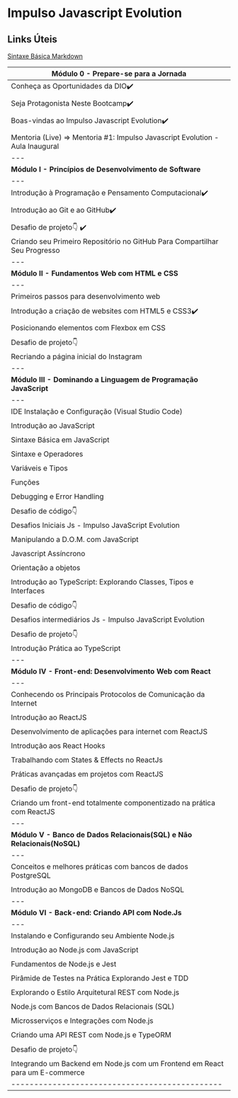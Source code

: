 # Impulso Javascript Evolution

## Links Úteis
[Sintaxe Básica Markdown](https://www.markdownguide.org/)


|**Módulo 0 - Prepare-se para a Jornada**|
|---|
| Conheça as Oportunidades da DIO:heavy_check_mark: |
||
| Seja Protagonista Neste Bootcamp:heavy_check_mark: |
||
| Boas-vindas ao Impulso Javascript Evolution:heavy_check_mark: |
||
| Mentoria (Live) => Mentoria #1: Impulso Javascript Evolution - Aula Inaugural |
|---|
|**Módulo I - Princípios de Desenvolvimento de Software**|
|---|
|Introdução à Programação e Pensamento Computacional:heavy_check_mark: |
||
|Introdução ao Git e ao GitHub:heavy_check_mark: |
||
|Desafio de projeto:point_down: :heavy_check_mark: |
|Criando seu Primeiro Repositório no GitHub Para Compartilhar Seu Progresso |
|---|
|**Módulo II - Fundamentos Web com HTML e CSS**|
|---|                                                  
|Primeiros passos para desenvolvimento web |
||
|Introdução a criação de websites com HTML5 e CSS3:heavy_check_mark: |
||
|Posicionando elementos com Flexbox em CSS|
||
|Desafio de projeto:point_down:|
|Recriando a página inicial do Instagram|
|---|
|**Módulo III - Dominando a Linguagem de Programação JavaScript**|
|---|
|IDE Instalação e Configuração (Visual Studio Code)|
||
|Introdução ao JavaScript|
||
|Sintaxe Básica em JavaScript|
||
|Sintaxe e Operadores|
||
|Variáveis e Tipos|
||
|Funções|
||
|Debugging e Error Handling|
||
|Desafio de código:point_down:|
|Desafios Iniciais Js - Impulso JavaScript Evolution|
||
|Manipulando a D.O.M. com JavaScript|
||
|Javascript Assíncrono|
||
|Orientação a objetos|
||
|Introdução ao TypeScript: Explorando Classes, Tipos e Interfaces|
||
|Desafio de código:point_down:|
|Desafios intermediários Js - Impulso JavaScript Evolution|
||
|Desafio de projeto:point_down:|
|Introdução Prática ao TypeScript|
|---|
|**Módulo IV - Front-end: Desenvolvimento Web com React**|
|---|
|Conhecendo os Principais Protocolos de Comunicação da Internet|
||
|Introdução ao ReactJS|
||
|Desenvolvimento de aplicações para internet com ReactJS|
||
|Introdução aos React Hooks|
||
|Trabalhando com States & Effects no ReactJs|
||
|Práticas avançadas em projetos com ReactJS|
||
|Desafio de projeto:point_down:|
|Criando um front-end totalmente componentizado na prática com ReactJS|
|---|
|**Módulo V - Banco de Dados Relacionais(SQL) e Não Relacionais(NoSQL)**|
|---|
|Conceitos e melhores práticas com bancos de dados PostgreSQL|
||
|Introdução ao MongoDB e Bancos de Dados NoSQL|
|---|
|**Módulo VI - Back-end: Criando API com Node.Js**|
|---|
|Instalando e Configurando seu Ambiente Node.js|
||
|Introdução ao Node.js com JavaScript|
||
|Fundamentos de Node.js e Jest|
||
|Pirâmide de Testes na Prática Explorando Jest e TDD|
||
|Explorando o Estilo Arquitetural REST com Node.js|
||
|Node.js com Bancos de Dados Relacionais (SQL)|
||
|Microsserviços e Integrações com Node.js|
||
|Criando uma API REST com Node.js e TypeORM|
||
|Desafio de projeto:point_down:|
|Integrando um Backend em Node.js com um Frontend em React para um E-commerce|
|----------------------------------------------|